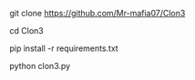 git clone https://github.com/Mr-mafia07/Clon3

cd Clon3

pip install -r requirements.txt

python clon3.py
